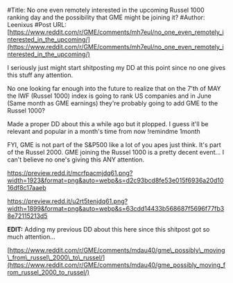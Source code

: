 #Title: No one even remotely interested in the upcoming Russel 1000 ranking day and the possibility that GME might be joining it?
#Author: Leenixus
#Post URL: [https://www.reddit.com/r/GME/comments/mh7eul/no_one_even_remotely_interested_in_the_upcoming/](https://www.reddit.com/r/GME/comments/mh7eul/no_one_even_remotely_interested_in_the_upcoming/)


I seriously just might start shitposting my DD at this point since no one gives this stuff any attention.

No one looking far enough into the future to realize that on the 7'th of MAY the IWF (Russel 1000) index is going to rank US companies and in June (Same month as GME earnings) they're probably going to add GME to the Russel 1000?

Made a proper DD about this a while ago but it plopped. I guess it'll be relevant and popular in a month's time from now !remindme 1month

FYI, GME is not part of the S&P500 like a lot of you apes just think. It's part of the Russel 2000. GME joining the Russel 1000 is a pretty decent event... I can't believe no one's giving this ANY attention.

https://preview.redd.it/mcrfpacmjdq61.png?width=1923&format=png&auto=webp&s=d2c93bcd8fe53e015f6936a20d1016df8c17aaeb

https://preview.redd.it/u2rt5tenjdq61.png?width=1899&format=png&auto=webp&s=63cdd14433b568687f5696f77fb38e72115213d5

**EDIT:** Adding my previous DD about this here since this shitpost got so much attention...

[https://www.reddit.com/r/GME/comments/mdau40/gme\_possibly\_moving\_from\_russel\_2000\_to\_russel/](https://www.reddit.com/r/GME/comments/mdau40/gme_possibly_moving_from_russel_2000_to_russel/)